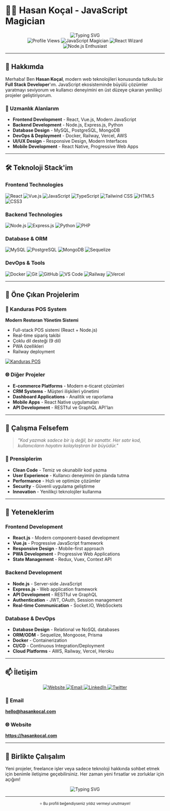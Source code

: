 # 🧙‍♂️ Hasan Koçal - JavaScript Magician

<div align="center">
  <img src="https://readme-typing-svg.herokuapp.com?font=Fira+Code&weight=500&size=28&pause=1000&color=6366F1&center=true&vCenter=true&width=600&height=100&lines=Full+Stack+Developer;JavaScript+Magician;React+Wizard;Node.js+Enthusiast;Problem+Solver" alt="Typing SVG" />
</div>

<div align="center">
  <img src="https://komarev.com/ghpvc/?username=hasankocal&style=flat-square&color=6366F1" alt="Profile Views" />
  <img src="https://img.shields.io/badge/JavaScript-Magician-yellow?style=for-the-badge&logo=javascript" alt="JavaScript Magician" />
  <img src="https://img.shields.io/badge/React-Wizard-blue?style=for-the-badge&logo=react" alt="React Wizard" />
  <img src="https://img.shields.io/badge/Node.js-Enthusiast-green?style=for-the-badge&logo=node.js" alt="Node.js Enthusiast" />
</div>

---

## 🚀 Hakkımda

Merhaba! Ben **Hasan Koçal**, modern web teknolojileri konusunda tutkulu bir **Full Stack Developer**'ım. JavaScript ekosisteminde büyülü çözümler yaratmayı seviyorum ve kullanıcı deneyimini en üst düzeye çıkaran yenilikçi projeler geliştiriyorum.

### 🎯 Uzmanlık Alanlarım
- **Frontend Development** - React, Vue.js, Modern JavaScript
- **Backend Development** - Node.js, Express.js, Python
- **Database Design** - MySQL, PostgreSQL, MongoDB
- **DevOps & Deployment** - Docker, Railway, Vercel, AWS
- **UI/UX Design** - Responsive Design, Modern Interfaces
- **Mobile Development** - React Native, Progressive Web Apps

---

## 🛠️ Teknoloji Stack'im

### Frontend Technologies
![React](https://img.shields.io/badge/React-20232A?style=for-the-badge&logo=react&logoColor=61DAFB)
![Vue.js](https://img.shields.io/badge/Vue.js-35495E?style=for-the-badge&logo=vue.js&logoColor=4FC08D)
![JavaScript](https://img.shields.io/badge/JavaScript-F7DF1E?style=for-the-badge&logo=javascript&logoColor=black)
![TypeScript](https://img.shields.io/badge/TypeScript-007ACC?style=for-the-badge&logo=typescript&logoColor=white)
![Tailwind CSS](https://img.shields.io/badge/Tailwind_CSS-38B2AC?style=for-the-badge&logo=tailwind-css&logoColor=white)
![HTML5](https://img.shields.io/badge/HTML5-E34F26?style=for-the-badge&logo=html5&logoColor=white)
![CSS3](https://img.shields.io/badge/CSS3-1572B6?style=for-the-badge&logo=css3&logoColor=white)

### Backend Technologies
![Node.js](https://img.shields.io/badge/Node.js-43853D?style=for-the-badge&logo=node.js&logoColor=white)
![Express.js](https://img.shields.io/badge/Express.js-404D59?style=for-the-badge&logo=express&logoColor=white)
![Python](https://img.shields.io/badge/Python-3776AB?style=for-the-badge&logo=python&logoColor=white)
![PHP](https://img.shields.io/badge/PHP-777BB4?style=for-the-badge&logo=php&logoColor=white)

### Database & ORM
![MySQL](https://img.shields.io/badge/MySQL-4479A1?style=for-the-badge&logo=mysql&logoColor=white)
![PostgreSQL](https://img.shields.io/badge/PostgreSQL-316192?style=for-the-badge&logo=postgresql&logoColor=white)
![MongoDB](https://img.shields.io/badge/MongoDB-4EA94B?style=for-the-badge&logo=mongodb&logoColor=white)
![Sequelize](https://img.shields.io/badge/Sequelize-52B0E7?style=for-the-badge&logo=sequelize&logoColor=white)

### DevOps & Tools
![Docker](https://img.shields.io/badge/Docker-2496ED?style=for-the-badge&logo=docker&logoColor=white)
![Git](https://img.shields.io/badge/Git-F05032?style=for-the-badge&logo=git&logoColor=white)
![GitHub](https://img.shields.io/badge/GitHub-100000?style=for-the-badge&logo=github&logoColor=white)
![VS Code](https://img.shields.io/badge/VS_Code-007ACC?style=for-the-badge&logo=visual-studio-code&logoColor=white)
![Railway](https://img.shields.io/badge/Railway-0B0D0E?style=for-the-badge&logo=railway&logoColor=white)
![Vercel](https://img.shields.io/badge/Vercel-000000?style=for-the-badge&logo=vercel&logoColor=white)

---

## 🎯 Öne Çıkan Projelerim

### 🏪 Kanduras POS System
**Modern Restoran Yönetim Sistemi**
- Full-stack POS sistemi (React + Node.js)
- Real-time sipariş takibi
- Çoklu dil desteği (9 dil)
- PWA özellikleri
- Railway deployment

[![Kanduras POS](https://img.shields.io/badge/View_Project-6366F1?style=for-the-badge&logo=github&logoColor=white)](https://github.com/hasankocal/kanduras-pos-frontend)

### 🌐 Diğer Projeler
- **E-commerce Platforms** - Modern e-ticaret çözümleri
- **CRM Systems** - Müşteri ilişkileri yönetimi
- **Dashboard Applications** - Analitik ve raporlama
- **Mobile Apps** - React Native uygulamaları
- **API Development** - RESTful ve GraphQL API'ları


---

## 🎨 Çalışma Felsefem

> *"Kod yazmak sadece bir iş değil, bir sanattır. Her satır kod, kullanıcıların hayatını kolaylaştıran bir büyüdür."*

### 🎯 Prensiplerim
- **Clean Code** - Temiz ve okunabilir kod yazma
- **User Experience** - Kullanıcı deneyimini ön planda tutma
- **Performance** - Hızlı ve optimize çözümler
- **Security** - Güvenli uygulama geliştirme
- **Innovation** - Yenilikçi teknolojiler kullanma

---

## 🌟 Yeteneklerim

### Frontend Development
- **React.js** - Modern component-based development
- **Vue.js** - Progressive JavaScript framework
- **Responsive Design** - Mobile-first approach
- **PWA Development** - Progressive Web Applications
- **State Management** - Redux, Vuex, Context API

### Backend Development
- **Node.js** - Server-side JavaScript
- **Express.js** - Web application framework
- **API Development** - RESTful ve GraphQL
- **Authentication** - JWT, OAuth, Session management
- **Real-time Communication** - Socket.IO, WebSockets

### Database & DevOps
- **Database Design** - Relational ve NoSQL databases
- **ORM/ODM** - Sequelize, Mongoose, Prisma
- **Docker** - Containerization
- **CI/CD** - Continuous Integration/Deployment
- **Cloud Platforms** - AWS, Railway, Vercel, Heroku

---

## 📫 İletişim

<div align="center">
  <a href="https://hasankocal.com" target="_blank">
    <img src="https://img.shields.io/badge/Website-6366F1?style=for-the-badge&logo=google-chrome&logoColor=white" alt="Website" />
  </a>
  
  <a href="mailto:hello@hasankocal.com">
    <img src="https://img.shields.io/badge/Email-D14836?style=for-the-badge&logo=gmail&logoColor=white" alt="Email" />
  </a>
  
  <a href="https://linkedin.com/in/hasankocal" target="_blank">
    <img src="https://img.shields.io/badge/LinkedIn-0077B5?style=for-the-badge&logo=linkedin&logoColor=white" alt="LinkedIn" />
  </a>
  
  <a href="https://twitter.com/hasankocal" target="_blank">
    <img src="https://img.shields.io/badge/Twitter-1DA1F2?style=for-the-badge&logo=twitter&logoColor=white" alt="Twitter" />
  </a>
</div>

### 📧 Email
**hello@hasankocal.com**

### 🌐 Website
**https://hasankocal.com**

---

## 🎉 Birlikte Çalışalım

Yeni projeler, freelance işler veya sadece teknoloji hakkında sohbet etmek için benimle iletişime geçebilirsiniz. Her zaman yeni fırsatlar ve zorluklar için açığım!

<div align="center">
  <img src="https://readme-typing-svg.herokuapp.com?font=Fira+Code&weight=500&size=20&pause=1000&color=6366F1&center=true&vCenter=true&width=600&height=50&lines=Let's+create+something+amazing+together!;Ready+to+turn+your+ideas+into+reality!" alt="Typing SVG" />
</div>

---

<div align="center">
  <sub>⭐ Bu profili beğendiyseniz yıldız vermeyi unutmayın!</sub>
</div> 
